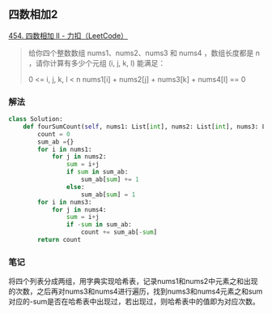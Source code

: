 ## 四数相加2

[454. 四数相加 II - 力扣（LeetCode）](https://leetcode.cn/problems/4sum-ii/)

> 给你四个整数数组 nums1、nums2、nums3 和 nums4 ，数组长度都是 n ，请你计算有多少个元组 (i, j, k, l) 能满足：
>
> 0 <= i, j, k, l < n
> nums1[i] + nums2[j] + nums3[k] + nums4[l] == 0

### 解法

```python
class Solution:
    def fourSumCount(self, nums1: List[int], nums2: List[int], nums3: List[int], nums4: List[int]) -> int:
        count = 0
        sum_ab ={}
        for i in nums1:
            for j in nums2:
                sum = i+j
                if sum in sum_ab:
                    sum_ab[sum] += 1
                else:
                    sum_ab[sum] = 1
        for i in nums3:
            for j in nums4:
                sum = i+j
                if -sum in sum_ab:
                    count += sum_ab[-sum]
        return count
```

### 笔记

​	将四个列表分成两组，用字典实现哈希表，记录nums1和nums2中元素之和出现的次数，之后再对nums3和nums4进行遍历，找到nums3和nums4元素之和sum对应的-sum是否在哈希表中出现过，若出现过，则哈希表中的值即为对应次数。